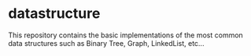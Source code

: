 # datastructure

This repository contains the basic implementations of the most common data structures such as Binary Tree, Graph, LinkedList, etc...
